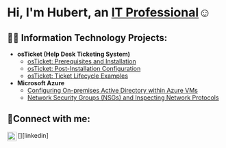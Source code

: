 <h1>Hi, I'm Hubert, an <a href="https://linkedin.com/in/hubert-nimala-itprofessional/">IT Professional</a>☺</h1>

<h2>👨‍💻 Information Technology Projects:</h2>

- <b>osTicket (Help Desk Ticketing System)</b>
  - [osTicket: Prerequisites and Installation](https://github.com/hnimala6/osticket-prereqs)
  - [osTicket: Post-Installation Configuration](https://github.com/hnimala6/post-install-config)
  - [osTicket: Ticket Lifecycle Examples](https://github.com/hnimala6/ticket-lifecycle)
- <b>Microsoft Azure</b>
  - [Configuring On-premises Active Directory within Azure VMs](https://github.com/joshmadakorcc/configure-ad)
  - [Network Security Groups (NSGs) and Inspecting Network Protocols](https://github.com/joshmadakorcc/azure-network-protocols)

<h2>🤳Connect with me:</h2>

[<img align="left" alt="Josh | LinkedIn" width="22px" src="https://cdn.jsdelivr.net/npm/simple-icons@v3/icons/linkedin.svg" />][linkedin]


